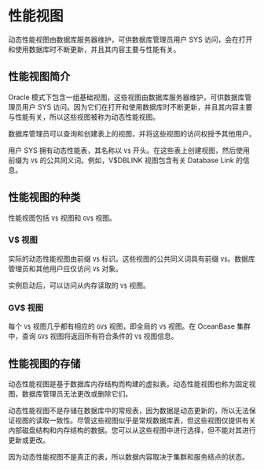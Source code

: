 # 性能视图 

动态性能视图由数据库服务器维护，可供数据库管理员用户 SYS 访问，会在打开和使用数据库时不断更新，并且其内容主要与性能有关。

## 性能视图简介 

Oracle 模式下包含一组基础视图，这些视图由数据库服务器维护，可供数据库管理员用户 SYS 访问。因为它们在打开和使用数据库时不断更新，并且其内容主要与性能有关，所以这些视图被称为动态性能视图。

数据库管理员可以查询和创建表上的视图，并将这些视图的访问权授予其他用户。

用户 SYS 拥有动态性能表，其名称以 `V$` 开头。在这些表上创建视图，然后使用前缀为 `V$` 的公共同义词。例如，V$DBLINK 视图包含有关 Database Link 的信息。

## 性能视图的种类 

性能视图包括 `V$` 视图和 `GV$` 视图。

### V$ 视图 

实际的动态性能视图由前缀 `V$` 标识。这些视图的公共同义词具有前缀 `V$`。数据库管理员和其他用户应仅访问 `V$` 对象。

​实例启动后，可以访问从内存读取的 `V$` 视图。

### GV$ 视图 

每个 `V$` 视图几乎都有相应的 `GV$` 视图，即全局的 `V$` 视图。在 OceanBase 集群中，查询 `GV$` 视图将返回所有符合条件的 `V$` 视图信息。

## 性能视图的存储 

动态性能视图是基于数据库内存结构而构建的虚拟表。动态性能视图也称为固定视图，数据库管理员无法更改或删除它们。

动态性能视图不是存储在数据库中的常规表，因为数据是动态更新的，所以无法保证视图的读取一致性。尽管这些视图似乎是常规数据库表，但这些视图仅提供有关内部磁盘结构和内存结构的数据。您可以从这些视图中进行选择，但不能对其进行更新或更改。

因为动态性能视图不是真正的表，所以数据内容取决于集群和服务结点的状态。
